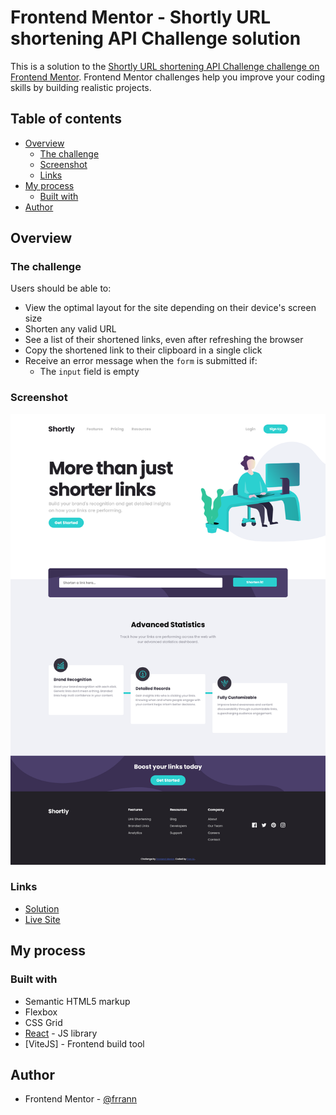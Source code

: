 # Frontend Mentor - Shortly URL shortening API Challenge solution

This is a solution to the [Shortly URL shortening API Challenge challenge on Frontend Mentor](https://www.frontendmentor.io/challenges/url-shortening-api-landing-page-2ce3ob-G). Frontend Mentor challenges help you improve your coding skills by building realistic projects.

## Table of contents

- [Overview](#overview)
  - [The challenge](#the-challenge)
  - [Screenshot](#screenshot)
  - [Links](#links)
- [My process](#my-process)
  - [Built with](#built-with)
- [Author](#author)

## Overview

### The challenge

Users should be able to:

- View the optimal layout for the site depending on their device's screen size
- Shorten any valid URL
- See a list of their shortened links, even after refreshing the browser
- Copy the shortened link to their clipboard in a single click
- Receive an error message when the `form` is submitted if:
  - The `input` field is empty

### Screenshot

![](./public/screenshot.png)

### Links

- [Solution](https://your-solution-url.com)
- [Live Site](frrann-url-shortening-app.netlify.app)

## My process

### Built with

- Semantic HTML5 markup
- Flexbox
- CSS Grid
- [React](https://reactjs.org/) - JS library
- [ViteJS] - Frontend build tool

## Author

- Frontend Mentor - [@frrann](https://www.frontendmentor.io/profile/frrann)
